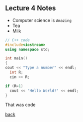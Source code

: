 ## Lecture 4 Notes

<ul>
  <li>Computer science is <code>Amazing</code></li>
  <li>Tea</li>
  <li>Milk</li>
</ul>

```cpp
// C++ code
#include<iostream>
using namespace std;

int main()
{
cout << "Type a number" << endl;
  int R;
  cin >> R;

if (R=1)
  cout << "Hello World!" << endl;
}
``` 
That was code

 
[back](./)
